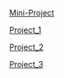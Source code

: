 [Mini-Project](https://daskeete.github.io/Mini-Project/)

[Project_1](https://daskeete.github.io/Project_1/)

[Project_2](https://daskeete.github.io/Project_2/)

[Project_3](https://daskeete.github.io/Project_3/)
